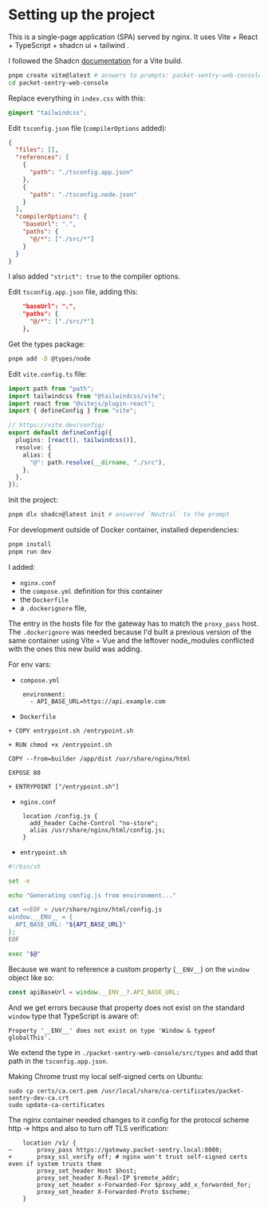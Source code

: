 # Setting up the project

This is a single-page application (SPA) served by nginx. It uses Vite + React + TypeScript + shadcn ui + tailwind .

I followed the Shadcn [documentation](https://ui.shadcn.com/docs/installation/vite) for a Vite build.

```bash
pnpm create vite@latest # answers to prompts: packet-sentry-web-console, React, TypeScript
cd packet-sentry-web-console
```

Replace everything in `index.css` with this:

```css
@import "tailwindcss";
```

Edit `tsconfig.json` file (`compilerOptions` added):

```json
{
  "files": [],
  "references": [
    {
      "path": "./tsconfig.app.json"
    },
    {
      "path": "./tsconfig.node.json"
    }
  ],
  "compilerOptions": {
    "baseUrl": ".",
    "paths": {
      "@/*": ["./src/*"]
    }
  }
}
```

I also added `"strict": true` to the compiler options.

Edit `tsconfig.app.json` file, adding this:

```json
    "baseUrl": ".",
    "paths": {
      "@/*": ["./src/*"]
    },
```

Get the types package:

```bash
pnpm add -D @types/node
```

Edit `vite.config.ts` file:

```typescript
import path from "path";
import tailwindcss from "@tailwindcss/vite";
import react from "@vitejs/plugin-react";
import { defineConfig } from "vite";

// https://vite.dev/config/
export default defineConfig({
  plugins: [react(), tailwindcss()],
  resolve: {
    alias: {
      "@": path.resolve(__dirname, "./src"),
    },
  },
});
```

Init the project:

```bash
pnpm dlx shadcn@latest init # answered `Neutral` to the prompt
```

For development outside of Docker container, installed dependencies:

```bash
pnpm install
pnpm run dev
```

I added:

- `nginx.conf`
- the `compose.yml` definition for this container
- the `Dockerfile`
- a `.dockerignore` file,

The entry in the hosts file for the gateway has to match the `proxy_pass` host.
The `.dockerignore` was needed because I'd built a previous version of the same container using Vite + Vue and the leftover node_modules conflicted with the ones this new build was adding.

For env vars:

- `compose.yml`

```
    environment:
      - API_BASE_URL=https://api.example.com
```

- `Dockerfile`

```
+ COPY entrypoint.sh /entrypoint.sh

+ RUN chmod +x /entrypoint.sh

COPY --from=builder /app/dist /usr/share/nginx/html

EXPOSE 80

+ ENTRYPOINT ["/entrypoint.sh"]
```

- `nginx.conf`

```nginx
    location /config.js {
      add_header Cache-Control "no-store";
      alias /usr/share/nginx/html/config.js;
    }
```

- `entrypoint.sh`

```bash
#!/bin/sh

set -e

echo "Generating config.js from environment..."

cat <<EOF > /usr/share/nginx/html/config.js
window.__ENV__ = {
  API_BASE_URL: "${API_BASE_URL}"
};
EOF

exec "$@"
```

Because we want to reference a custom property (`__ENV__`) on the `window` object like so:

```typescript
const apiBaseUrl = window.__ENV__?.API_BASE_URL;
```

And we get errors because that property does not exist on the standard `window` type that TypeScript is aware of:

```
Property '__ENV__' does not exist on type 'Window & typeof globalThis'.
```

We extend the type in `./packet-sentry-web-console/src/types` and add that path in the `tsconfig.app.json`.

Making Chrome trust my local self-signed certs on Ubuntu:

```
sudo cp certs/ca.cert.pem /usr/local/share/ca-certificates/packet-sentry-dev-ca.crt
sudo update-ca-certificates
```

The nginx container needed changes to it config for the protocol scheme http -> https and also to turn off TLS verification:

```
    location /v1/ {
~       proxy_pass https://gateway.packet-sentry.local:8080;
+       proxy_ssl_verify off; # nginx won't trust self-signed certs even if system trusts them
        proxy_set_header Host $host;
        proxy_set_header X-Real-IP $remote_addr;
        proxy_set_header x-Forwarded-For $proxy_add_x_forwarded_for;
        proxy_set_header X-Forwarded-Proto $scheme;
    }
```
